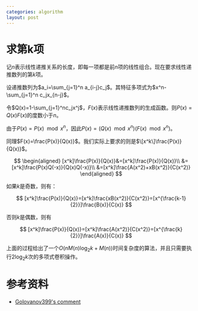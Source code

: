 ```yaml
---
categories: algorithm
layout: post
---
```


# 求第k项

记$n$表示线性递推关系的长度，即每一项都是前$n$项的线性组合。现在要求线性递推数列的第$k$项。

设递推数列为$a_i=\sum_{j=1}^n a_{i-j}c_j$。其特征多项式为$x^n-\sum_{j=1}^n c_jx_{n-j}$。

令$Q(x)=1-\sum_{j=1}^nc_jx^j$，$F(x)$表示线性递推数列的生成函数。则$P(x)=Q(x)F(x)$的度数小于$n$。

由于$P(x)=P(x)\mod x^n$，因此$P(x)=(Q(x)\mod x^n)(F(x)\mod x^n)$。

同理$F(x)=\frac{P(x)}{Q(x)}$。我们实际上要求的则是$\[x^k\]\frac{P(x)}{Q(x)}$。

$$
\begin{aligned}
[x^k]\frac{P(x)}{Q(x)}&=[x^k]\frac{P(x)}{Q(x)}\\
&=[x^k]\frac{P(x)Q(-x)}{Q(x)Q(-x)}\\
&=[x^k]\frac{A(x^2)+xB(x^2)}{C(x^2)}
\end{aligned}
$$

如果$k$是奇数，则有：

$$
[x^k]\frac{P(x)}{Q(x)}=[x^k]\frac{xB(x^2)}{C(x^2)}=[x^{\frac{k-1}{2}}]\frac{B(x)}{C(x)} 
$$

否则$k$是偶数，则有

$$
[x^k]\frac{P(x)}{Q(x)}=[x^k]\frac{A(x^2)}{C(x^2)}=[x^{\frac{k}{2}}]\frac{A(x)}{C(x)} 
$$

上面的过程给出了一个$O(nM(n)\log_2k+M(n))$时间复杂度的算法，并且只需要执行$2\log_2k$次的多项式卷积操作。

# 参考资料

- [Golovanov399's comment](https://codeforces.com/blog/entry/96199?#comment-852652)